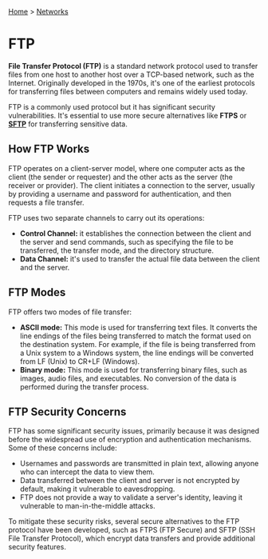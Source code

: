 [Home](../../README.md) > [Networks](./README.md)

# FTP

**File Transfer Protocol (FTP)** is a standard network protocol used to transfer files from one host to another host over a TCP-based network, such as the Internet. Originally developed in the 1970s, it's one of the earliest protocols for transferring files between computers and remains widely used today.

FTP is a commonly used protocol but it has significant security vulnerabilities. It's essential to use more secure alternatives like **FTPS** or **[SFTP](./protocol.sftp.md)** for transferring sensitive data.


## How FTP Works

FTP operates on a client-server model, where one computer acts as the client (the sender or requester) and the other acts as the server (the receiver or provider). The client initiates a connection to the server, usually by providing a username and password for authentication, and then requests a file transfer.

FTP uses two separate channels to carry out its operations:

- **Control Channel:** it establishes the connection between the client and the server and send commands, such as specifying the file to be transferred, the transfer mode, and the directory structure.
- **Data Channel:** it's used to transfer the actual file data between the client and the server.


## FTP Modes

FTP offers two modes of file transfer:

<!-- TODO: line endings and why they matter -->
- **ASCII mode:** This mode is used for transferring text files. It converts the line endings of the files being transferred to match the format used on the destination system. For example, if the file is being transferred from a Unix system to a Windows system, the line endings will be converted from LF (Unix) to CR+LF (Windows).
- **Binary mode:** This mode is used for transferring binary files, such as images, audio files, and executables. No conversion of the data is performed during the transfer process.


## FTP Security Concerns

FTP has some significant security issues, primarily because it was designed before the widespread use of encryption and authentication mechanisms. Some of these concerns include:

- Usernames and passwords are transmitted in plain text, allowing anyone who can intercept the data to view them.
- Data transferred between the client and server is not encrypted by default, making it vulnerable to eavesdropping.
- FTP does not provide a way to validate a server's identity, leaving it vulnerable to man-in-the-middle attacks.

To mitigate these security risks, several secure alternatives to the FTP protocol have been developed, such as FTPS (FTP Secure) and SFTP (SSH File Transfer Protocol), which encrypt data transfers and provide additional security features.

